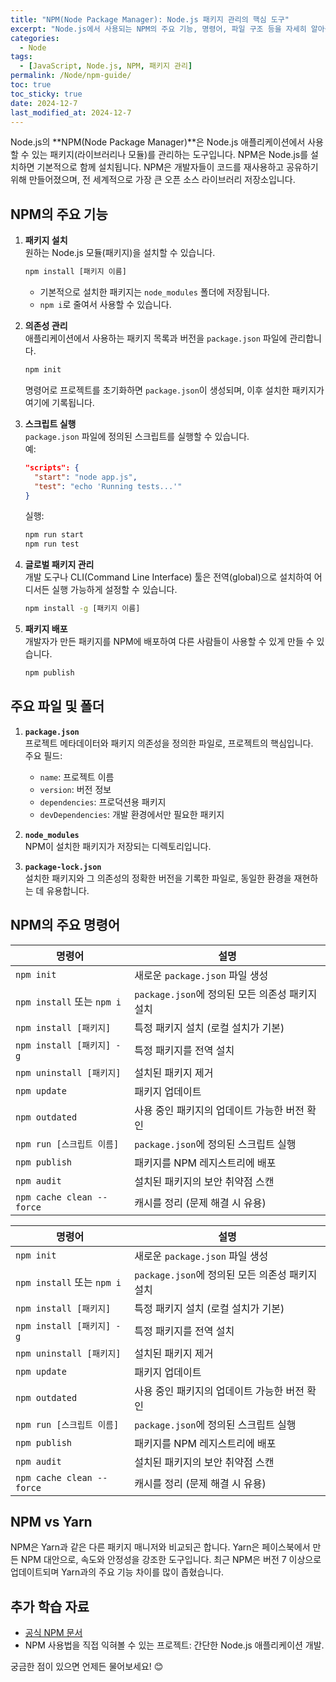 ```yaml
---
title: "NPM(Node Package Manager): Node.js 패키지 관리의 핵심 도구"
excerpt: "Node.js에서 사용되는 NPM의 주요 기능, 명령어, 파일 구조 등을 자세히 알아봅니다. NPM은 패키지 설치와 관리, 그리고 배포까지 다양한 기능을 제공합니다."
categories:
  - Node
tags:
  - [JavaScript, Node.js, NPM, 패키지 관리]
permalink: /Node/npm-guide/
toc: true
toc_sticky: true
date: 2024-12-7
last_modified_at: 2024-12-7
---
```


Node.js의 **NPM(Node Package Manager)**은 Node.js 애플리케이션에서 사용할 수 있는 패키지(라이브러리나 모듈)를 관리하는 도구입니다. NPM은 Node.js를 설치하면 기본적으로 함께 설치됩니다. NPM은 개발자들이 코드를 재사용하고 공유하기 위해 만들어졌으며, 전 세계적으로 가장 큰 오픈 소스 라이브러리 저장소입니다.

## **NPM의 주요 기능**
1. **패키지 설치**  
   원하는 Node.js 모듈(패키지)을 설치할 수 있습니다.  
   ```bash
   npm install [패키지 이름]
   ```
   - 기본적으로 설치한 패키지는 `node_modules` 폴더에 저장됩니다.
   - `npm i`로 줄여서 사용할 수 있습니다.

2. **의존성 관리**  
   애플리케이션에서 사용하는 패키지 목록과 버전을 `package.json` 파일에 관리합니다.  
   ```bash
   npm init
   ```
   명령어로 프로젝트를 초기화하면 `package.json`이 생성되며, 이후 설치한 패키지가 여기에 기록됩니다.

3. **스크립트 실행**  
   `package.json` 파일에 정의된 스크립트를 실행할 수 있습니다.  
   예:  
   ```json
   "scripts": {
     "start": "node app.js",
     "test": "echo 'Running tests...'"
   }
   ```
   실행:  
   ```bash
   npm run start
   npm run test
   ```

4. **글로벌 패키지 관리**  
   개발 도구나 CLI(Command Line Interface) 툴은 전역(global)으로 설치하여 어디서든 실행 가능하게 설정할 수 있습니다.  
   ```bash
   npm install -g [패키지 이름]
   ```

5. **패키지 배포**  
   개발자가 만든 패키지를 NPM에 배포하여 다른 사람들이 사용할 수 있게 만들 수 있습니다.  
   ```bash
   npm publish
   ```

## **주요 파일 및 폴더**
1. **`package.json`**  
   프로젝트 메타데이터와 패키지 의존성을 정의한 파일로, 프로젝트의 핵심입니다.  
   주요 필드:
   - `name`: 프로젝트 이름
   - `version`: 버전 정보
   - `dependencies`: 프로덕션용 패키지
   - `devDependencies`: 개발 환경에서만 필요한 패키지

2. **`node_modules`**  
   NPM이 설치한 패키지가 저장되는 디렉토리입니다.

3. **`package-lock.json`**  
   설치한 패키지와 그 의존성의 정확한 버전을 기록한 파일로, 동일한 환경을 재현하는 데 유용합니다.

## **NPM의 주요 명령어**
| 명령어                     | 설명                                                                            |
|----------------------------|---------------------------------------------------------------------------------|
| `npm init`                 | 새로운 `package.json` 파일 생성                                                |
| `npm install` 또는 `npm i` | `package.json`에 정의된 모든 의존성 패키지 설치                                 |
| `npm install [패키지]`     | 특정 패키지 설치 (로컬 설치가 기본)                                             |
| `npm install [패키지] -g`  | 특정 패키지를 전역 설치                                                        |
| `npm uninstall [패키지]`   | 설치된 패키지 제거                                                             |
| `npm update`               | 패키지 업데이트                                                               |
| `npm outdated`             | 사용 중인 패키지의 업데이트 가능한 버전 확인                                   |
| `npm run [스크립트 이름]`  | `package.json`에 정의된 스크립트 실행                                          |
| `npm publish`              | 패키지를 NPM 레지스트리에 배포                                                |
| `npm audit`                | 설치된 패키지의 보안 취약점 스캔                                              |
| `npm cache clean --force`  | 캐시를 정리 (문제 해결 시 유용)                                                |

| 명령어                     | 설명                                                                            |
|----------------------------|---------------------------------------------------------------------------------|
| `npm init`                 | 새로운 `package.json` 파일 생성                                                |
| `npm install` 또는 `npm i` | `package.json`에 정의된 모든 의존성 패키지 설치                                 |
| `npm install [패키지]`     | 특정 패키지 설치 (로컬 설치가 기본)                                             |
| `npm install [패키지] -g`  | 특정 패키지를 전역 설치                                                        |
| `npm uninstall [패키지]`   | 설치된 패키지 제거                                                             |
| `npm update`               | 패키지 업데이트                                                               |
| `npm outdated`             | 사용 중인 패키지의 업데이트 가능한 버전 확인                                   |
| `npm run [스크립트 이름]`  | `package.json`에 정의된 스크립트 실행                                          |
| `npm publish`              | 패키지를 NPM 레지스트리에 배포                                                |
| `npm audit`                | 설치된 패키지의 보안 취약점 스캔                                              |
| `npm cache clean --force`  | 캐시를 정리 (문제 해결 시 유용)   

## **NPM vs Yarn**
NPM은 Yarn과 같은 다른 패키지 매니저와 비교되곤 합니다. Yarn은 페이스북에서 만든 NPM 대안으로, 속도와 안정성을 강조한 도구입니다. 최근 NPM은 버전 7 이상으로 업데이트되며 Yarn과의 주요 기능 차이를 많이 좁혔습니다.

## **추가 학습 자료**
- [공식 NPM 문서](https://docs.npmjs.com/)  
- NPM 사용법을 직접 익혀볼 수 있는 프로젝트: 간단한 Node.js 애플리케이션 개발.

궁금한 점이 있으면 언제든 물어보세요! 😊
